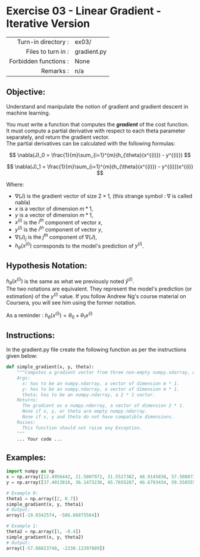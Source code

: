 # Exercise 03 - Linear Gradient - Iterative Version

|                         |                    |
| -----------------------:| ------------------ |
|   Turn-in directory :   |  ex03/             |
|   Files to turn in :    |  gradient.py       |
|   Forbidden functions : |  None              |
|   Remarks :             |  n/a               |

## Objective:
Understand and manipulate the notion of gradient and gradient descent in machine learning.

You must write a function that computes the *__gradient__* of the cost function.  
It must compute a partial derivative with respect to each theta parameter separately, and return the gradient vector.  
The partial derivatives can be calculated with the following formulas:  

$$
\nabla(J)_0 = \frac{1}{m}\sum_{i=1}^{m}(h_{\theta}(x^{(i)}) - y^{(i)})
$$

$$
\nabla(J)_1 = \frac{1}{m}\sum_{i=1}^{m}(h_{\theta}(x^{(i)}) - y^{(i)})x^{(i)}
$$

Where:  
- $\nabla(J)$ is the gradient vector of size $2 \times 1$, (this strange symbol : $\nabla$ is called nabla)
- $x$ is a vector of dimension $m * 1$,
- $y$ is a vector of dimension $m * 1$,
- $x^{(i)}$ is the $i^{th}$ component of vector $x$,
- $y^{(i)}$ is the $i^{th}$ component of vector $y$,
- $\nabla(J)_j$ is the $j^{th}$ component of $\nabla(J)$,
- $h_{\theta}(x^{(i)})$ corresponds to the model's prediction of $y^{(i)}$.

## Hypothesis Notation:
$h_{\theta}(x^{(i)})$ is the same as what we previously noted $\hat{y}^{(i)}$.  
The two notations are equivalent. They represent the model's prediction (or estimation) of the ${y}^{(i)}$ value. If you follow Andrew Ng's course material on Coursera, you will see him using the former notation.

As a reminder :
$h_{\theta}(x^{(i)}) = \theta_0 + \theta_1x^{(i)}$

## Instructions:
In the gradient.py file create the following function as per the instructions given below:
```python
def simple_gradient(x, y, theta):
    """Computes a gradient vector from three non-empty numpy.ndarray, without any for-loop. The three arrays must have compatible dimensions.
    Args:
      x: has to be an numpy.ndarray, a vector of dimension m * 1.
      y: has to be an numpy.ndarray, a vector of dimension m * 1.
      theta: has to be an numpy.ndarray, a 2 * 1 vector.
    Returns:
      The gradient as a numpy.ndarray, a vector of dimension 2 * 1.
      None if x, y, or theta are empty numpy.ndarray.
      None if x, y and theta do not have compatible dimensions.
    Raises:
      This function should not raise any Exception.
    """
    ... Your code ...
```

## Examples:
```python
import numpy as np
x = np.array([12.4956442, 21.5007972, 31.5527382, 48.9145838, 57.5088733])
y = np.array([37.4013816, 36.1473236, 45.7655287, 46.6793434, 59.5585554])

# Example 0:
theta1 = np.array([2, 0.7])
simple_gradient(x, y, theta1)
# Output:
array([-19.0342574, -586.66875564])

# Example 1:
theta2 = np.array([1, -0.4])
simple_gradient(x, y, theta2)
# Output:
array([-57.86823748, -2230.12297889])
```